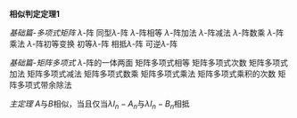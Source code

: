 **相似判定定理1**

*基础篇-多项式矩阵*
$\lambda$-阵
同型$\lambda$-阵
$\lambda$-阵相等
$\lambda$-阵加法
$\lambda$-阵减法
$\lambda$-阵数乘
$\lambda$-阵乘法
$\lambda$-阵初等变换
初等$\lambda$-阵
相抵$\lambda$-阵
可逆$\lambda$-阵

*基础篇-矩阵多项式*
$\lambda$-阵的一体两面
矩阵多项式相等
矩阵多项式次数
矩阵多项式加法
矩阵多项式减法
矩阵多项式数乘
矩阵多项式乘法
矩阵多项式乘积的次数
矩阵多项式带余除法

*主定理*
$A$与$B$相似，当且仅当$\lambda I_n-A_n$与$\lambda I_n-B_n$相抵
